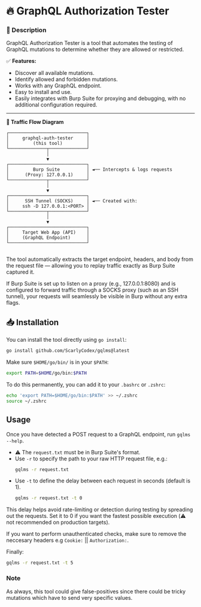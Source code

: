 # 🔥 GraphQL Authorization Tester  

### 🚀 Description  
GraphQL Authorization Tester is a tool that automates the testing of GraphQL mutations to determine whether they are allowed or restricted.  

✅ **Features:**  
- Discover all available mutations.  
- Identify allowed and forbidden mutations.  
- Works with any GraphQL endpoint.  
- Easy to install and use.  
- Easily integrates with Burp Suite for proxying and debugging, with no additional configuration required.
---

**🔁 Traffic Flow Diagram**
```
┌─────────────────────────────┐
│     graphql-auth-tester     │
│         (this tool)         │
└──────────────┬──────────────┘
               │
               ▼
┌─────────────────────────────┐
│         Burp Suite          │ ◄── Intercepts & logs requests
│      (Proxy: 127.0.0.1)     │
└──────────────┬──────────────┘
               │
               ▼
┌─────────────────────────────┐
│      SSH Tunnel (SOCKS)     │ ◄── Created with:  
│     ssh -D 127.0.0.1:<PORT> │
└──────────────┬──────────────┘
               │
               ▼
┌─────────────────────────────┐
│     Target Web App (API)    │
│     (GraphQL Endpoint)      │
└─────────────────────────────┘


```
The tool automatically extracts the target endpoint, headers, and body from the request file — allowing you to replay traffic exactly as Burp Suite captured it.

If Burp Suite is set up to listen on a proxy (e.g., 127.0.0.1:8080) and is configured to forward traffic through a SOCKS proxy (such as an SSH tunnel), your requests will seamlessly be visible in Burp without any extra flags.

## 📥 Installation  
You can install the tool directly using `go install`:  

```sh
go install github.com/ScarlyCodex/gqlms@latest
```

Make sure `$HOME/go/bin/` is in your `$PATH`:
```sh
export PATH=$HOME/go/bin:$PATH
```

To do this permanently, you can add it to your `.bashrc` or `.zshrc`:
```sh
echo 'export PATH=$HOME/go/bin:$PATH' >> ~/.zshrc
source ~/.zshrc
```

## Usage
Once you have detected a POST request to a GraphQL endpoint, run `gqlms --help`. 
- ⚠️ The `request.txt` must be in Burp Suite's format.
- Use `-r` to specify the path to your raw HTTP request file, e.g.:
  ```sh
  gqlms -r request.txt
  ```
- Use `-t` to define the delay between each request in seconds (default is 1).
  ```sh
  gqlms -r request.txt -t 0
  ```
This delay helps avoid rate-limiting or detection during testing by spreading out the requests.
Set it to 0 if you want the fastest possible execution (⚠️ not recommended on production targets).

If you want to perform unauthenticated checks, make sure to remove the neccesary headers e.g `Cookie:` || `Authorization:`. 

Finally:
```sh
gqlms -r request.txt -t 5
```

### Note
As always, this tool could give false-positives since there could be tricky mutations which have to send very specific values. 
